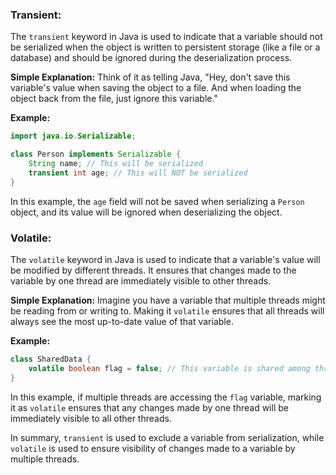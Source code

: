 ### Transient:
The `transient` keyword in Java is used to indicate that a variable should not be serialized when the object is written to persistent storage (like a file or a database) and should be ignored during the deserialization process. 

**Simple Explanation:**
Think of it as telling Java, "Hey, don't save this variable's value when saving the object to a file. And when loading the object back from the file, just ignore this variable."

**Example:**
```java
import java.io.Serializable;

class Person implements Serializable {
    String name; // This will be serialized
    transient int age; // This will NOT be serialized
}
```

In this example, the `age` field will not be saved when serializing a `Person` object, and its value will be ignored when deserializing the object.

### Volatile:
The `volatile` keyword in Java is used to indicate that a variable's value will be modified by different threads. It ensures that changes made to the variable by one thread are immediately visible to other threads. 

**Simple Explanation:**
Imagine you have a variable that multiple threads might be reading from or writing to. Making it `volatile` ensures that all threads will always see the most up-to-date value of that variable.

**Example:**
```java
class SharedData {
    volatile boolean flag = false; // This variable is shared among threads
}
```

In this example, if multiple threads are accessing the `flag` variable, marking it as `volatile` ensures that any changes made by one thread will be immediately visible to all other threads.

In summary, `transient` is used to exclude a variable from serialization, while `volatile` is used to ensure visibility of changes made to a variable by multiple threads.